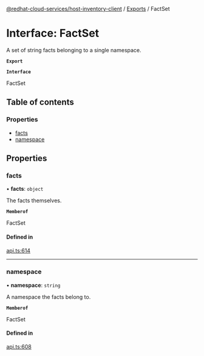 [@redhat-cloud-services/host-inventory-client](../README.md) / [Exports](../modules.md) / FactSet

# Interface: FactSet

A set of string facts belonging to a single namespace.

**`Export`**

**`Interface`**

FactSet

## Table of contents

### Properties

- [facts](FactSet.md#facts)
- [namespace](FactSet.md#namespace)

## Properties

### facts

• **facts**: `object`

The facts themselves.

**`Memberof`**

FactSet

#### Defined in

[api.ts:614](https://github.com/RedHatInsights/javascript-clients/blob/master/packages/host-inventory/api.ts#L614)

___

### namespace

• **namespace**: `string`

A namespace the facts belong to.

**`Memberof`**

FactSet

#### Defined in

[api.ts:608](https://github.com/RedHatInsights/javascript-clients/blob/master/packages/host-inventory/api.ts#L608)
